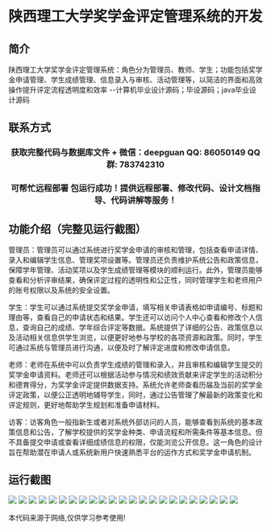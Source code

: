 <p><h1 align="center">陕西理工大学奖学金评定管理系统的开发</h1></p>

## 简介
陕西理工大学奖学金评定管理系统：角色分为管理员、教师、学生；功能包括奖学金申请管理、学生成绩管理、信息录入与审核、活动管理等，以简洁的界面和高效操作提升评定流程透明度和效率    --计算机毕业设计源码；毕设源码；java毕业设计源码


## 联系方式
<p><h3 align="center">获取完整代码与数据库文件 + 微信：deepguan QQ: 86050149 QQ群: 783742310</h3></p>
<p><h3 align="center">可帮忙远程部署 包运行成功！提供远程部署、修改代码、设计文档指导、代码讲解等服务！</h3></p>

## 功能介绍（完整见运行截图）
管理员：管理员可以通过系统进行奖学金申请的审核和管理，包括查看申请详情、录入和编辑学生信息、管理奖项设置等。管理员还负责维护系统公告和政策信息，保障学年管理、活动奖项以及学生成绩管理等模块的顺利运行。此外，管理员能够查看和分析评审结果，确保评定过程的透明性和公正性，同时管理学生和老师用户的账号权限以及系统的安全设置。

学生：学生可以通过系统提交奖学金申请，填写相关申请表格如申请编号、标题和理由等，查看自己的申请状态和结果。学生还可以访问个人中心查看和修改个人信息，查询自己的成绩、学年综合评定等数据。系统提供了详细的公告、政策信息以及活动相关信息供学生浏览，以便更好地参与学校的各项资源和政策。同时，学生可通过系统与管理员进行沟通，以便及时了解评定进度和修改申请信息。

老师：老师在系统中可以负责学生成绩的管理和录入，并且审核和编辑学生提交的奖学金申请资料。老师还可以根据活动参与情况和绩效贡献来评定学生的活动积分和德育得分，为奖学金评定提供数据支持。系统允许老师查看历届及当前的奖学金评定政策，以便公正透明地辅导学生，同时，通过公告管理了解最新的政策变化和评定规则，更好地帮助学生规划和准备申请材料。

访客：访客角色一般指新生或者对系统外部访问的人员，能够查看到系统的基本政策信息和公告，了解学校提供的奖学金种类、申请流程和所需条件等基本信息。但不具备提交申请或查看详细成绩信息的权限，仅能浏览公开信息。这一角色的设计旨在帮助潜在申请人或系统新用户快速熟悉平台的运作方式和奖学金申请机制。


## 运行截图
![](https://bs-1329754181.cos.ap-shanghai.myqcloud.com/spring/ShaanXiUniversityOfTechnologyScholarshipEvaluationSystemDevelopment/img/001.jpg)
![](https://bs-1329754181.cos.ap-shanghai.myqcloud.com/spring/ShaanXiUniversityOfTechnologyScholarshipEvaluationSystemDevelopment/img/002.jpg)
![](https://bs-1329754181.cos.ap-shanghai.myqcloud.com/spring/ShaanXiUniversityOfTechnologyScholarshipEvaluationSystemDevelopment/img/003.jpg)
![](https://bs-1329754181.cos.ap-shanghai.myqcloud.com/spring/ShaanXiUniversityOfTechnologyScholarshipEvaluationSystemDevelopment/img/004.jpg)
![](https://bs-1329754181.cos.ap-shanghai.myqcloud.com/spring/ShaanXiUniversityOfTechnologyScholarshipEvaluationSystemDevelopment/img/005.jpg)
![](https://bs-1329754181.cos.ap-shanghai.myqcloud.com/spring/ShaanXiUniversityOfTechnologyScholarshipEvaluationSystemDevelopment/img/006.jpg)
![](https://bs-1329754181.cos.ap-shanghai.myqcloud.com/spring/ShaanXiUniversityOfTechnologyScholarshipEvaluationSystemDevelopment/img/007.jpg)
![](https://bs-1329754181.cos.ap-shanghai.myqcloud.com/spring/ShaanXiUniversityOfTechnologyScholarshipEvaluationSystemDevelopment/img/008.jpg)
![](https://bs-1329754181.cos.ap-shanghai.myqcloud.com/spring/ShaanXiUniversityOfTechnologyScholarshipEvaluationSystemDevelopment/img/009.jpg)
![](https://bs-1329754181.cos.ap-shanghai.myqcloud.com/spring/ShaanXiUniversityOfTechnologyScholarshipEvaluationSystemDevelopment/img/010.jpg)
![](https://bs-1329754181.cos.ap-shanghai.myqcloud.com/spring/ShaanXiUniversityOfTechnologyScholarshipEvaluationSystemDevelopment/img/011.jpg)
![](https://bs-1329754181.cos.ap-shanghai.myqcloud.com/spring/ShaanXiUniversityOfTechnologyScholarshipEvaluationSystemDevelopment/img/012.jpg)
![](https://bs-1329754181.cos.ap-shanghai.myqcloud.com/spring/ShaanXiUniversityOfTechnologyScholarshipEvaluationSystemDevelopment/img/013.jpg)
![](https://bs-1329754181.cos.ap-shanghai.myqcloud.com/spring/ShaanXiUniversityOfTechnologyScholarshipEvaluationSystemDevelopment/img/014.jpg)
![](https://bs-1329754181.cos.ap-shanghai.myqcloud.com/spring/ShaanXiUniversityOfTechnologyScholarshipEvaluationSystemDevelopment/img/015.jpg)
![](https://bs-1329754181.cos.ap-shanghai.myqcloud.com/spring/ShaanXiUniversityOfTechnologyScholarshipEvaluationSystemDevelopment/img/016.jpg)
![](https://bs-1329754181.cos.ap-shanghai.myqcloud.com/spring/ShaanXiUniversityOfTechnologyScholarshipEvaluationSystemDevelopment/img/017.jpg)
![](https://bs-1329754181.cos.ap-shanghai.myqcloud.com/spring/ShaanXiUniversityOfTechnologyScholarshipEvaluationSystemDevelopment/img/018.jpg)
![](https://bs-1329754181.cos.ap-shanghai.myqcloud.com/spring/ShaanXiUniversityOfTechnologyScholarshipEvaluationSystemDevelopment/img/019.jpg)
![](https://bs-1329754181.cos.ap-shanghai.myqcloud.com/spring/ShaanXiUniversityOfTechnologyScholarshipEvaluationSystemDevelopment/img/020.jpg)
![](https://bs-1329754181.cos.ap-shanghai.myqcloud.com/spring/ShaanXiUniversityOfTechnologyScholarshipEvaluationSystemDevelopment/img/021.jpg)
![](https://bs-1329754181.cos.ap-shanghai.myqcloud.com/spring/ShaanXiUniversityOfTechnologyScholarshipEvaluationSystemDevelopment/img/022.jpg)
![](https://bs-1329754181.cos.ap-shanghai.myqcloud.com/spring/ShaanXiUniversityOfTechnologyScholarshipEvaluationSystemDevelopment/img/023.jpg)

<p>本代码来源于网络,仅供学习参考使用!</p>
